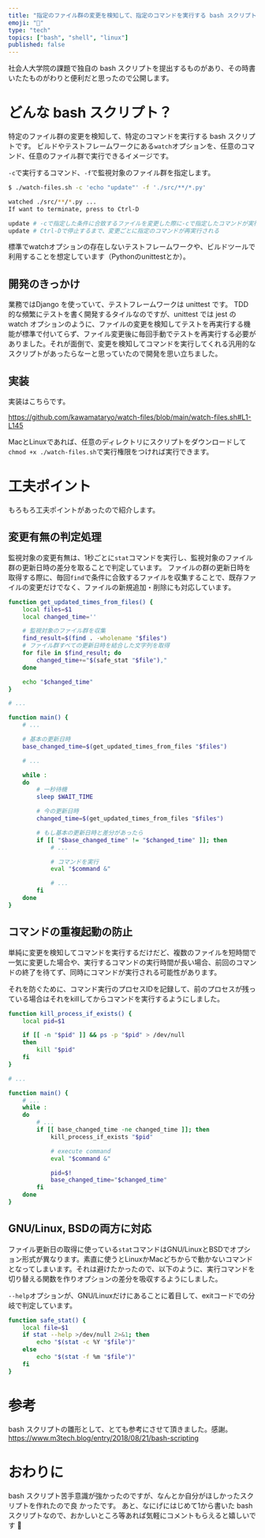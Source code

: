 ```yaml
---
title: "指定のファイル群の変更を検知して、指定のコマンドを実行する bash スクリプトを書いてみた"
emoji: "👀"
type: "tech"
topics: ["bash", "shell", "linux"]
published: false
---
```


社会人大学院の課題で独自の bash スクリプトを提出するものがあり、その時書いたたものがわりと便利だと思ったので公開します。

# どんな bash スクリプト？

特定のファイル群の変更を検知して、特定のコマンドを実行する bash スクリプトです。
ビルドやテストフレームワークにある`watch`オプションを、任意のコマンド、任意のファイル群で実行できるイメージです。

`-c`で実行するコマンド、`-f`で監視対象のファイル群を指定します。

```bash
$ ./watch-files.sh -c 'echo "update"' -f './src/**/*.py'

watched ./src/**/*.py ...
If want to terminate, press to Ctrl-D

update # -cで指定した条件に合致するファイルを変更した際に-cで指定したコマンドが実行される
update # Ctrl-Dで停止するまで、変更ごとに指定のコマンドが再実行される
```

標準でwatchオプションの存在しないテストフレームワークや、ビルドツールで利用することを想定しています（Pythonのunittestとか）。

## 開発のきっかけ

業務ではDjango を使っていて、テストフレームワークは unittest です。
TDD 的な頻繁にテストを書く開発するタイルなのですが、unittest では jest の watch オプションのように、ファイルの変更を検知してテストを再実行する機能が標準で付いてらず、ファイル変更後に毎回手動でテストを再実行する必要がありました。それが面倒で、変更を検知してコマンドを実行してくれる汎用的なスクリプトがあったらなーと思っていたので開発を思い立ちました。

## 実装

実装はこちらです。

https://github.com/kawamataryo/watch-files/blob/main/watch-files.sh#L1-L145

MacとLinuxであれば、任意のディレクトリにスクリプトをダウンロードして`chmod +x ./watch-files.sh`で実行権限をつければ実行できます。

# 工夫ポイント

もろもろ工夫ポイントがあったので紹介します。

## 変更有無の判定処理

監視対象の変更有無は、1秒ごとに`stat`コマンドを実行し、監視対象のファイル群の更新日時の差分を取ることで判定しています。
ファイルの群の更新日時を取得する際に、毎回`find`で条件に合致するファイルを収集することで、既存ファイルの変更だけでなく、ファイルの新規追加・削除にも対応しています。

```bash
function get_updated_times_from_files() {
    local files=$1
    local changed_time=''

    # 監視対象のファイル群を収集
    find_result=$(find . -wholename "$files")
    # ファイル群すべての更新日時を結合した文字列を取得
    for file in $find_result; do
        changed_time+="$(safe_stat "$file"),"
    done

    echo "$changed_time"
}

# ...

function main() {
    # ...

    # 基本の更新日時
    base_changed_time=$(get_updated_times_from_files "$files")

    # ...

    while :
    do
        # 一秒待機
        sleep $WAIT_TIME

        # 今の更新日時
        changed_time=$(get_updated_times_from_files "$files")

        # もし基本の更新日時と差分があったら
        if [[ "$base_changed_time" != "$changed_time" ]]; then
            # ...

            # コマンドを実行
            eval "$command &"

            # ...
        fi
    done
}
```

## コマンドの重複起動の防止

単純に変更を検知してコマンドを実行するだけだど、複数のファイルを短時間で一気に変更した場合や、実行するコマンドの実行時間が長い場合、前回のコマンドの終了を待てず、同時にコマンドが実行される可能性があります。

それを防ぐために、コマンド実行のプロセスIDを記録して、前のプロセスが残っている場合はそれをkillしてからコマンドを実行するようにしました。

```bash
function kill_process_if_exists() {
    local pid=$1

    if [[ -n "$pid" ]] && ps -p "$pid" > /dev/null
    then
        kill "$pid"
    fi
}

# ...

function main() {
    # ...
    while :
    do
        # ...
        if [[ base_changed_time -ne changed_time ]]; then
            kill_process_if_exists "$pid"

            # execute command
            eval "$command &"

            pid=$!
            base_changed_time="$changed_time"
        fi
    done
}
```

## GNU/Linux, BSDの両方に対応
ファイル更新日の取得に使っている`stat`コマンドはGNU/LinuxとBSDでオプション形式が異なります。素直に使うとLinuxかMacどちからで動かないコマンドとなってしまいます。それは避けたかったので、以下のように、実行コマンドを切り替える関数を作りオプションの差分を吸収するようにしました。

`--help`オプションが、GNU/Linuxだけにあることに着目して、exitコードでの分岐で判定しています。

```bash
function safe_stat() {
    local file=$1
    if stat --help >/dev/null 2>&1; then
        echo "$(stat -c %Y "$file")"
    else
        echo "$(stat -f %m "$file")"
    fi
}
```

# 参考

bash スクリプトの雛形として、とても参考にさせて頂きました。感謝。
https://www.m3tech.blog/entry/2018/08/21/bash-scripting

# おわりに

bash スクリプト苦手意識が強かったのですが、なんとか自分がほしかったスクリプトを作れたので良
かったです。
あと、なにげにはじめて1から書いた bash スクリプトなので、おかしいところ等あれば気軽にコメントもらえると嬉しいです 🙏
